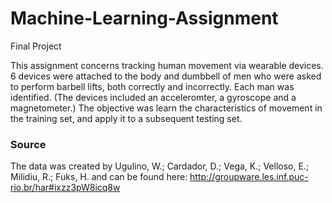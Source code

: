 # Machine-Learning-Assignment
Final Project 

This assignment concerns tracking human movement via wearable devices.  6 devices were attached to the body and dumbbell of men who were asked to perform barbell lifts, both correctly and incorrectly.  Each man was identified.  (The devices included an acceleromter, a gyroscope and a magnetometer.)  The objective was learn the characteristics of movement in the training set, and apply it to a subsequent testing set.  

### Source 
The data was created by Ugulino, W.; Cardador, D.; Vega, K.; Velloso, E.; Milidiu, R.; Fuks, H. and can be found here:  http://groupware.les.inf.puc-rio.br/har#ixzz3pW8icq8w
